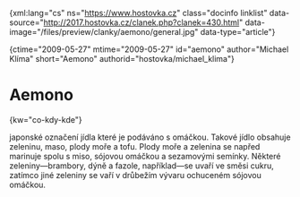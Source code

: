 
{xml:lang="cs" ns="https://www.hostovka.cz" class="docinfo linklist" data-source="http://2017.hostovka.cz/clanek.php?clanek=430.html" data-image="/files/preview/clanky/aemono/general.jpg" data-type="article"}

{ctime="2009-05-27" mtime="2009-05-27" id="aemono" author="Michael Klíma" short="Aemono" authorid="hostovka/michael_klima"}

# Aemono

<!-- generated attribute kw by user_udpatekw.sh on 2020-02-28, do not edit -->

{kw="co-kdy-kde"}

japonské označení jídla které je podáváno s omáčkou. Takové jídlo obsahuje zeleninu, maso, plody moře a tofu. Plody moře a zelenina se napřed marinuje spolu s miso, sójovou omáčkou a sezamovými semínky. Některé zeleniny—brambory, dýně a fazole, například—se uvaří ve směsi cukru, zatímco jiné zeleniny se vaří v drůbežím vývaru ochuceném sójovou omáčkou.

